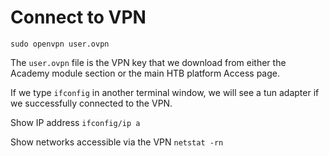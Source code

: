 # Connect to VPN
`sudo openvpn user.ovpn`

The `user.ovpn` file is the VPN key that we download from either the Academy module section or the main HTB platform Access page.

If we type `ifconfig` in another terminal window, we will see a tun adapter if we successfully connected to the VPN.

Show IP address
`ifconfig/ip a`

Show networks accessible via the VPN
`netstat -rn`